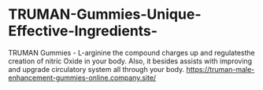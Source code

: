 # TRUMAN-Gummies-Unique-Effective-Ingredients-
TRUMAN Gummies - L-arginine the compound charges up and regulatesthe creation of nitric Oxide in your body. Also, it besides assists with improving and upgrade circulatory system all through your body. https://truman-male-enhancement-gummies-online.company.site/
